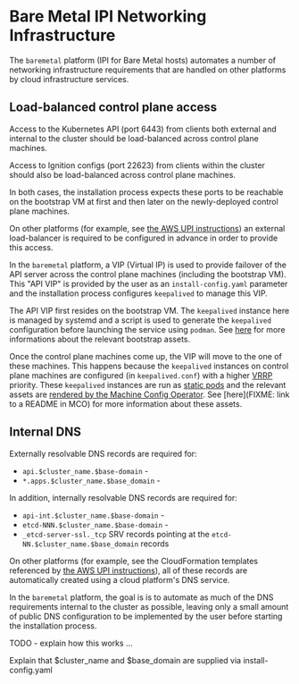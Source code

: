# Bare Metal IPI Networking Infrastructure

The `baremetal` platform (IPI for Bare Metal hosts) automates a number
of networking infrastructure requirements that are handled on other
platforms by cloud infrastructure services.

## Load-balanced control plane access

Access to the Kubernetes API (port 6443) from clients both external
and internal to the cluster should be load-balanced across control
plane machines.

Access to Ignition configs (port 22623) from clients within the
cluster should also be load-balanced across control plane machines.

In both cases, the installation process expects these ports to be
reachable on the bootstrap VM at first and then later on the
newly-deployed control plane machines.

On other platforms (for example, see [the AWS UPI
instructions](../../user/aws/install_upi.md)) an external
load-balancer is required to be configured in advance in order to
provide this access.

In the `baremetal` platform, a VIP (Virtual IP) is used to provide
failover of the API server across the control plane machines
(including the bootstrap VM). This "API VIP" is provided by the user
as an `install-config.yaml` parameter and the installation process
configures `keepalived` to manage this VIP.

The API VIP first resides on the bootstrap VM. The `keepalived`
instance here is managed by systemd and a script is used to generate
the `keepalived` configuration before launching the service using
`podman`. See [here](../../../data/data/bootstrap/baremetal/README.md)
for more informations about the relevant bootstrap assets.

Once the control plane machines come up, the VIP will move to the one
of these machines. This happens because the `keepalived` instances on
control plane machines are configured (in `keepalived.conf`) with a
higher
[VRRP](https://en.wikipedia.org/wiki/Virtual_Router_Redundancy_Protocol)
priority. These `keepalived` instances are run as [static
pods](https://kubernetes.io/docs/tasks/administer-cluster/static-pod/)
and the relevant assets are [rendered by the Machine Config
Operator](https://github.com/openshift/machine-config-operator/pull/795). See
[here](FIXME: link to a README in MCO) for more information about
these assets.

## Internal DNS

Externally resolvable DNS records are required for:

* `api.$cluster_name.$base-domain` -
* `*.apps.$cluster_name.$base_domain` -

In addition, internally resolvable DNS records are required for:

* `api-int.$cluster_name.$base-domain` -
* `etcd-NNN.$cluster_name.$base-domain` -
* `_etcd-server-ssl._tcp` SRV records pointing at the
  `etcd-NN.$cluster_name.$base_domain` records

On other platforms (for example, see the CloudFormation templates
referenced by [the AWS UPI
instructions](../../user/aws/install_upi.md)), all of these records
are automatically created using a cloud platform's DNS service.

In the `baremetal` platform, the goal is is to automate as much of the
DNS requirements internal to the cluster as possible, leaving only a
small amount of public DNS configuration to be implemented by the user
before starting the installation process.

TODO - explain how this works ...

Explain that $cluster_name and $base_domain are supplied via
install-config.yaml
